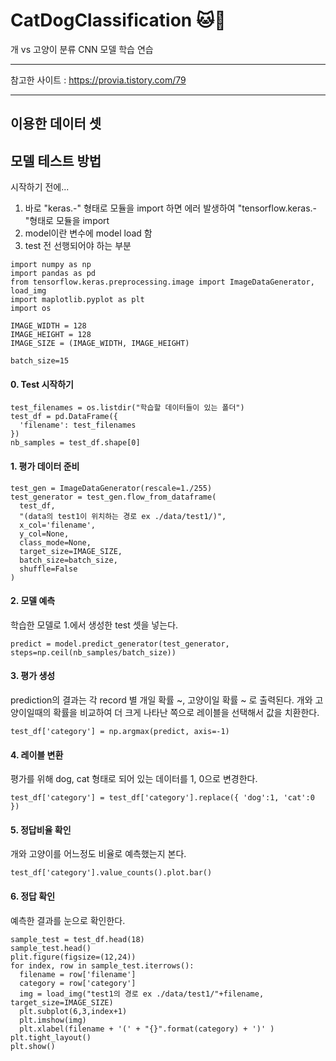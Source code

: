# CatDogClassification :cat::dog:
개 vs 고양이 분류 CNN 모델 학습 연습

***
참고한 사이트 : <https://provia.tistory.com/79>
***

## 이용한 데이터 셋


## 모델 테스트 방법

시작하기 전에...
1. 바로 "keras.-" 형태로 모듈을 import 하면 에러 발생하여 "tensorflow.keras.-"형태로 모듈을 import
2. model이란 변수에 model load 함
3. test 전 선행되어야 하는 부분
~~~
import numpy as np
import pandas as pd
from tensorflow.keras.preprocessing.image import ImageDataGenerator, load_img
import maplotlib.pyplot as plt
import os

IMAGE_WIDTH = 128
IMAGE_HEIGHT = 128
IMAGE_SIZE = (IMAGE_WIDTH, IMAGE_HEIGHT)

batch_size=15

~~~

#### 0. Test 시작하기
~~~
test_filenames = os.listdir("학습할 데이터들이 있는 폴더")
test_df = pd.DataFrame({
  'filename': test_filenames
})
nb_samples = test_df.shape[0]
~~~

#### 1. 평가 데이터 준비
~~~
test_gen = ImageDataGenerator(rescale=1./255)
test_generator = test_gen.flow_from_dataframe(
  test_df,
  "(data의 test1이 위치하는 경로 ex ./data/test1/)",
  x_col='filename',
  y_col=None,
  class_mode=None,
  target_size=IMAGE_SIZE,
  batch_size=batch_size,
  shuffle=False
)
~~~

#### 2. 모델 예측
학습한 모델로 1.에서 생성한 test 셋을 넣는다.
~~~
predict = model.predict_generator(test_generator, steps=np.ceil(nb_samples/batch_size))
~~~

#### 3. 평가 생성
prediction의 결과는 각 record 별 개일 확률 ~, 고양이일 확률 ~ 로 출력된다.
개와 고양이일때의 확률을 비교하여 더 크게 나타난 쪽으로 레이블을 선택해서 값을 치환한다.
~~~
test_df['category'] = np.argmax(predict, axis=-1)
~~~

#### 4. 레이블 변환
평가를 위해 dog, cat 형태로 되어 있는 데이터를 1, 0으로 변경한다.
~~~
test_df['category'] = test_df['category'].replace({ 'dog':1, 'cat':0 })
~~~

#### 5. 정답비율 확인
개와 고양이를 어느정도 비율로 예측했는지 본다.
~~~
test_df['category'].value_counts().plot.bar()
~~~

#### 6. 정답 확인
예측한 결과를 눈으로 확인한다.
~~~
sample_test = test_df.head(18)
sample_test.head()
plit.figure(figsize=(12,24))
for index, row in sample_test.iterrows():
  filename = row['filename']
  category = row['category']
  img = load_img("test1의 경로 ex ./data/test1/"+filename, target_size=IMAGE_SIZE)
  plt.subplot(6,3,index+1)
  plt.imshow(img)
  plt.xlabel(filename + '(' + "{}".format(category) + ')' )
plt.tight_layout()
plt.show()
~~~
